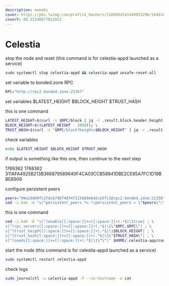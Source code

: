 ```yaml
---
description: mamaki
cover: https://pbs.twimg.com/profile_banners/1168944141449015296/1645107371/1500x500
coverY: 88.52140077821012
---
```


# Celestia

stop the node and reset (this command is for celestia-appd launched as a service)

```bash
sudo systemctl stop celestia-appd && celestia-appd unsafe-reset-all
```

set variable to bonded.zone RPC

```bash
RPC="http://rpc2.bonded.zone:21357"
```

set variables $LATEST\_HEIGHT $BLOCK\_HEIGHT $TRUST\_HASH

this is one command

```bash
LATEST_HEIGHT=$(curl -s $RPC/block | jq -r .result.block.header.height); \
BLOCK_HEIGHT=$((LATEST_HEIGHT - 2000)); \
TRUST_HASH=$(curl -s "$RPC/block?height=$BLOCK_HEIGHT" | jq -r .result.block_id.hash)
```

check variables

```bash
echo $LATEST_HEIGHT $BLOCK_HEIGHT $TRUST_HASH
```

if output is something like this one, then continue to the next step

1769362 1768362 311AFA4925B213B366879589640F4CA03CCB58841DBE2CE85A7FC1D19BBEB909

configure persistent peers

```bash
peers="09e2de09fc27dcb74bf4df4f215669eb42ce5fc1@rpc2.bonded.zone:21356"
sed -i.bak -e "s/^persistent_peers *=.*/persistent_peers = \"$peers\"/" $HOME/.celestia-app/config/config.toml
```

this is one command

```bash
sed -i.bak -E "s|^(enable[[:space:]]+=[[:space:]]+).*$|\1true| ; \
s|^(rpc_servers[[:space:]]+=[[:space:]]+).*$|\1\"$RPC,$RPC\"| ; \
s|^(trust_height[[:space:]]+=[[:space:]]+).*$|\1$BLOCK_HEIGHT| ; \
s|^(trust_hash[[:space:]]+=[[:space:]]+).*$|\1\"$TRUST_HASH\"| ; \
s|^(seeds[[:space:]]+=[[:space:]]+).*$|\1\"\"|" $HOME/.celestia-app/config/config.toml
```

start the node (this command is for celestia-appd launched as a service)

```bash
sudo systemctl restart celestia-appd
```

check logs

```bash
sudo journalctl -u celestia-appd -f --no-hostname -o cat
```

